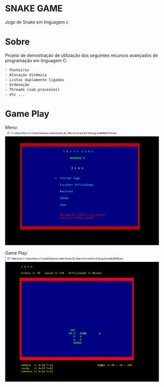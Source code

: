 # SNAKE GAME

Jogo de Snake em linguagem c

# Sobre
Projeto de demostração de utilização dos seguintes recursos 
avançados de programação em linguagem C:

	- Ponteiros
	- Alocação dinâmica
	- Listas duplamente ligadas
	- Ordenação 
	- Threads (sub-processos)
	- etc ...

# Game Play

Menu:
![Menu](https://github.com/marvincorreia/snake-game/blob/master/images/menu.png)

Game Play:
![Menu](https://github.com/marvincorreia/snake-game/blob/master/images/gameplay.png)
